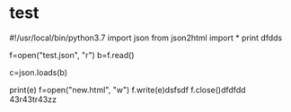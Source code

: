 # test


#!/usr/local/bin/python3.7
import json
from json2html import *
print dfdds

f=open("test.json", "r")
b=f.read()

c=json.loads(b)




print(e)
f=open("new.html", "w")
f.write(e)dsfsdf
f.close()dfdfdd
43r43tr43zz
